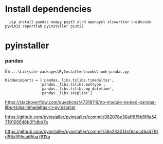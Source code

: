 # Install dependencies
```
  pip install pandas numpy pyqt5 xlrd openpyxl xlsxwriter unidecode pywin32 reportlab pyinstaller psutil
```

# pyinstaller
### pandas
En `...\Lib\site-packages\PyInstaller\hooks\hook-pandas.py`

```
hiddenimports = ['pandas._libs.tslibs.timedeltas',
                'pandas._libs.tslibs.nattype',
                'pandas._libs.tslibs.np_datetime',
                'pandas._libs.skiplist']
```
https://stackoverflow.com/questions/47318119/no-module-named-pandas-libs-tslibs-timedeltas-in-pyinstaller

https://github.com/pyinstaller/pyinstaller/commit/082078e30aff8f5b8f9a547191066d8b0f1dbb7e

https://github.com/pyinstaller/pyinstaller/commit/59a233013cf6cdc46a67f0d98a995ca65ba7613a

